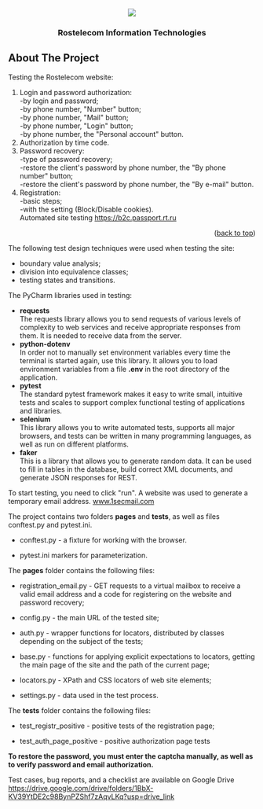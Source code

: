<!-- PROJECT LOGO -->
<br />
<div id="header" align="center">
  <img src="https://s14.stc.yc.kpcdn.net/share/i/12/13143964/wr-960.webp" "Optional title"/>
</div>
  <h3 align="center">Rostelecom Information Technologies</h3>


<!-- ABOUT THE PROJECT -->
## About The Project


Testing the Rostelecom website: <br />
1) Login and password authorization: <br />
-by login and password;<br />
-by phone number, "Number" button;<br />
-by phone number, "Mail" button;<br />
-by phone number, "Login" button;<br />
-by phone number, the "Personal account" button.<br />
2) Authorization by time code.<br />
3) Password recovery:<br />
-type of password recovery;<br />
-restore the client's password by phone number, the "By phone number" button;<br />
-restore the client's password by phone number, the "By e-mail" button.<br />
4) Registration:<br />
-basic steps;<br />
-with the setting (Block/Disable cookies).<br />
Automated site testing https://b2c.passport.rt.ru 

<p align="right">(<a href="#readme-top">back to top</a>)</p>

The following test design techniques were used when testing the site:

* boundary value analysis;
* division into equivalence classes;
* testing states and transitions.


The PyCharm libraries used in testing:

* __requests__ <br />
The requests library allows you to send requests of various levels of complexity to web services and receive appropriate responses from them. It is needed to receive data from the server.
* __python-dotenv__ <br />
In order not to manually set environment variables every time the terminal is started again, use this library. It allows you to load environment variables from a file **.env** in the root directory of the application.
* __pytest__ <br />
The standard pytest framework makes it easy to write small, intuitive tests and scales to support complex functional testing of applications and libraries.
* __selenium__ <br />
This library allows you to write automated tests, supports all major browsers, and tests can be written in many programming languages, as well as run on different platforms.
* __faker__ <br />
This is a library that allows you to generate random data. It can be used to fill in tables in the database, build correct XML documents, and generate JSON responses for REST.

To start testing, you need to click "run".
A website was used to generate a temporary email address. www.1secmail.com

The project contains two folders __pages__ and __tests__, as well as files conftest.py and pytest.ini.

* conftest.py - a fixture for working with the browser.

* pytest.ini markers for parameterization.

The __pages__ folder contains the following files:

* registration_email.py - GET requests to a virtual mailbox to receive a valid email address and a code for registering on the website and password recovery;

* config.py - the main URL of the tested site;

* auth.py - wrapper functions for locators, distributed by classes depending on the subject of the tests;

* base.py - functions for applying explicit expectations to locators, getting the main page of the site and the path of the current page;

* locators.py - XPath and CSS locators of web site elements;

* settings.py - data used in the test process.

The __tests__ folder contains the following files:

* test_registr_positive - positive tests of the registration page;

* test_auth_page_positive - positive authorization page tests

**To restore the password, you must enter the captcha manually, as well as to verify password and email authorization.**



Test cases, bug reports, and a checklist are available on Google Drive https://drive.google.com/drive/folders/1BbX-KV39YtDE2c98BynPZShf7zAqvLKq?usp=drive_link















